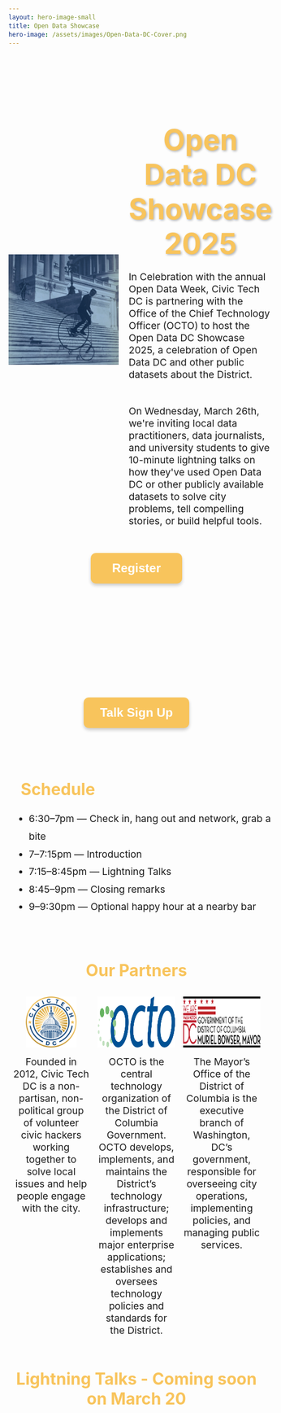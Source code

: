 ```yaml
---
layout: hero-image-small
title: Open Data Showcase
hero-image: /assets/images/Open-Data-DC-Cover.png
---
```


<div style="display: flex; align-items: center; width: 100vw; max-width: 100%; margin: 70px auto 0;">
    <img src="assets/images/man-on-bike.png" style="width: 43%; height: auto;" alt="Man on a bike down the Capitol">
    <div style="width: 60%; padding-left: 20px;">
        <h1 style="margin-bottom: 10px; color: #f8c45c; font-size: 3.5rem; text-align: center; font-weight: bold; text-shadow: 2px 2px 4px rgba(0, 0, 0, 0.3);">
            Open Data DC Showcase 2025
        </h1>
        <p style="font-size: 1.2rem">
            In Celebration with the annual Open Data Week, Civic Tech DC is partnering with the Office of the Chief Technology Officer (OCTO) to host the Open Data DC Showcase 2025, a celebration of Open Data DC and other public datasets about the District. <br><br><br>
            On Wednesday, March 26th, we're inviting local data practitioners, data journalists, and university students to give 10-minute lightning talks on how they've used Open Data DC or other publicly available datasets to solve city problems, tell compelling stories, or build helpful tools.
        </p>
    </div>
</div>


<div style="display: flex; justify-content: center; flex-wrap: wrap; width: 100vw; max-width: 100%; margin: 2rem auto; gap: 14rem;">
    <a href="https://lu.ma/53d1fuu9" target="_blank" style="text-decoration: none;">
        <button style="background-color: #f8c45c !important; color: white !important; min-width: 180px; max-width: 250px; padding: 1rem 2rem; font-size: 1.5rem; font-weight: bold; border-radius: 10px; box-shadow: 0 4px 6px rgba(0, 0, 0, 0.2); text-align: center; border: none; cursor: pointer;">
            Register
        </button>
    </a>
    <a href="https://forms.office.com/Pages/ResponsePage.aspx?id=8Unkj5SLt0-ZBm-Tnagtc7pJogXkrhtAl6gXRaUsRclUNUlDM0ZSVFpLRFFXTjhNNUZIMVRIUzdNUS4u" target="_blank" style="text-decoration: none;">
        <button style="background-color: #f8c45c !important; color: white !important; min-width: 180px; max-width: 250px; padding: 1rem 2rem; font-size: 1.5rem; font-weight: bold; border-radius: 10px; box-shadow: 0 4px 6px rgba(0, 0, 0, 0.2); text-align: center; border: none; cursor: pointer;">
            Talk Sign Up
        </button>
    </a>
</div>


<div style="width: 100vw; max-width: 100%; margin: 0 auto; padding: 1.5rem;">
    <h1 style="font-size: 2rem; font-weight: bold; color: #f8c45c; text-shadow: 2px rgba(0, 0, 0, 0.2);">
        Schedule
    </h1>
    <ul style="margin-top: 1rem; padding-left: 1rem; line-height: 1.8; font-size: 1.2rem">
        <li>6:30–7pm — Check in, hang out and network, grab a bite</li>
        <li>7–7:15pm — Introduction</li>
        <li>7:15–8:45pm — Lightning Talks</li>
        <li>8:45–9pm — Closing remarks</li>
        <li>9–9:30pm — Optional happy hour at a nearby bar</li>
    </ul>
</div>


<div style="text-align: center; margin-bottom: 2rem;">
    <h1 style="font-size: 2rem; font-weight: bold; color: #f8c45c; text-shadow: 2px rgba(0, 0, 0, 0.2);">
        Our Partners
    </h1>
</div>

<div style="display: flex; justify-content: space-around; width: 100vw; max-width: 100%; margin: 0 auto; padding: 0rem; flex-wrap: wrap;">
    <div style="width: 30%; text-align: center; display: flex; flex-direction: column; align-items: center;">
        <div style="display: flex; justify-content: center; height: 100px;">
            <img src="assets/images/civic-tech-dc.png" style="max-height: 100px; width: auto;" alt="Civic Tech DC Logo">
        </div>
        <div style="display: flex; flex-direction: column; align-items: center; text-align: center;">
            <p style="margin-top: 1rem; font-size: 1.2rem">Founded in 2012, Civic Tech DC is a non-partisan, non-political group of volunteer civic hackers working together to solve local issues and help people engage with the city.</p>
        </div>
    </div>
    <div style="width: 30%; text-align: center; display: flex; flex-direction: column; align-items: center;">
        <div style="display: flex; justify-content: center; height: 100px;">
            <img src="assets/images/OCTO-logo.png" style="max-height: 100px; width: auto;" alt="OCTO Logo">
        </div>
        <div style="display: flex; flex-direction: column; align-items: center; text-align: center;">
            <p style="margin-top: 1rem; font-size: 1.2rem">OCTO is the central technology organization of the District of Columbia Government. OCTO develops, implements, and maintains the District’s technology infrastructure; develops and implements major enterprise applications; establishes and oversees technology policies and standards for the District.</p>
        </div>
    </div>
    <div style="width: 30%; text-align: center; display: flex; flex-direction: column; align-items: center;">
        <div style="display: flex; justify-content: center; height: 100px;">
            <img src="assets/images/dc-gov-mayor.png" style="max-height: 100px; width: auto;" alt="Mayor’s Office Logo">
        </div>
        <div style="display: flex; flex-direction: column; align-items: center; text-align: center;">
            <p style="margin-top: 1rem; font-size: 1.2rem">The Mayor’s Office of the District of Columbia is the executive branch of Washington, DC’s government, responsible for overseeing city operations, implementing policies, and managing public services.</p>
        </div>
    </div>
</div>

<div style="text-align: center; margin-bottom: 2rem;">
    <h1 style="font-size: 2rem; font-weight: bold; color: #f8c45c; text-shadow: 2px rgba(0, 0, 0, 0.2);">
        Lightning Talks - Coming soon on March 20
    </h1>
</div>
